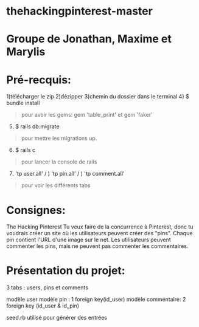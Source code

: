 # thehackingpinterest-master

#  Groupe de Jonathan, Maxime et Marylis

# Pré-recquis:

1)télécharger le zip
2)dézipper
3)chemin du dossier dans le terminal
4) $ bundle install
> pour avoir les gems: gem 'table_print' et gem 'faker'
5) $ rails db:migrate 
> pour mettre les migrations up.
6) $ rails c
> pour lancer la console de rails
7) 'tp user.all' / ) 'tp pin.all' / ) 'tp comment.all' 
> pour voir les différents tabs

# Consignes:

The Hacking Pinterest
Tu veux faire de la concurrence à Pinterest, donc tu voudrais créer un site où les utilisateurs peuvent créer des "pins". Chaque pin contient l'URL d'une image sur le net. Les utilisateurs peuvent commenter les pins, mais ne peuvent pas commenter les commentaires.


# Présentation du projet:

3 tabs : users, pins et comments

modèle user
modèle pin : 1 foreign key(id_user)
modèle commentaire: 2 foreign key (id_user & id_pin)

seed.rb utilisé pour générer des entrées

